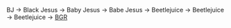 BJ
-> Black Jesus
-> Baby Jesus
-> Babe Jesus
-> Beetlejuice
-> Beetlejuice
-> Beetlejuice
-> [BGR](https://www.youtube.com/watch?v=ISg_Qcd2x7Q)
